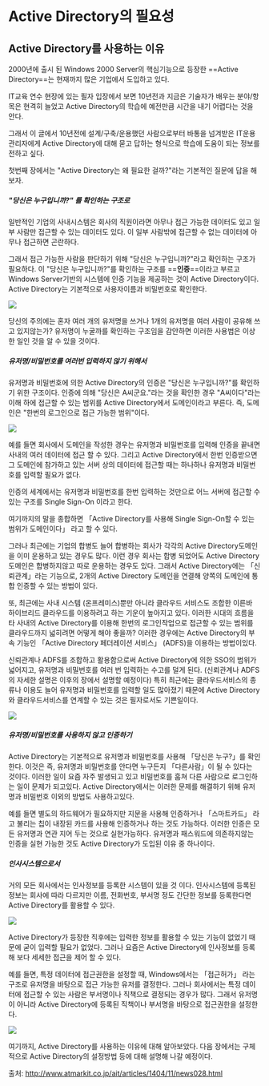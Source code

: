 # Active Directory의 필요성

## Active Directory를 사용하는 이유

2000년에 출시 된 Windows 2000 Server의 핵심기능으로 등장한 ==Active Directory==는 현재까지 많은 기업에서 도입하고 있다.

IT교육 연수 현장에 있는 필자 입장에서 보면 10년전과 지금은 기술자가 배우는 분야/항목은 현격히 늘었고 Active Directory의 학습에 예전만큼 시간을 내기 어렵다는 것을 안다.

그래서 이 글에서 10년전에 설계/구축/운용했던 사람으로부터 바통을 넘겨받은 IT운용관리자에게 Active Directory에 대해 묻고 답하는 형식으로 학습에 도움이 되는 정보를 전하고 싶다.

첫번째 장에서는 "Active Directory는 왜 필요한 걸까?"라는 기본적인 질문에 답을 해보자.

##### "당신은 누구입니까?" 를 확인하는 구조로

일반적인 기업의 사내시스템은 회사의 직원이라면 아무나 접근 가능한 데이터도 있고 일부 사람만 접근할 수 있는 데이터도 있다. 이 일부 사람밖에 접근할 수 없는 데이터에 아무나 접근하면 곤란하다.

그래서 접근 가능한 사람을 판단하기 위해 "당신은 누구입니까?"라고 확인하는 구조가 필요하다. 이 "당신은 누구입니까?"를 확인하는 구조를 ==**인증**==이라고 부르고 Windows Server기반의 시스템에 인증 기능을 제공하는 것이 Active Directory이다. Active Directory는 기본적으로 사용자이름과 비밀번호로 확인한다.  

![](image/ad_01/img01.png)

당신의 주의에는 혼자 여러 개의 유저명을 쓰거나 1개의 유저명을 여러 사람이 공유해 쓰고 있지않는가? 유저명이 누굴까를 확인하는 구조임을 감안하면 이러한 사용법은 이상한 일인 것을 알 수 있을 것이다.

##### 유저명/비밀번호를 여러번 입력하지 않기 위해서

유저명과 비밀번호에 의한 Active Directory의 인증은 "당신은 누구입니까?"를 확인하기 위한 구조이다. 인증에 의해 "당신은 A씨군요."라는 것을 확인한 경우 "A씨이다"라는 이해 하에 접근할 수 있는 범위를 Active Directory에서 도메인이라고 부른다. 즉, 도메인은 "한번의 로그인으로 접근 가능한 범위"이다.

![](image/ad_01/img02.png)

예를 들면 회사에서 도메인을 작성한 경우는 유저명과 비밀번호를 입력해 인증을 끝내면 사내의 여러 데이터에 접근 할 수 있다.  그리고 Active Directory에서 한번 인증받으면 그 도메인에 참가하고 있는 서버 상의 데이터에 접근할 때는 하나하나 유저명과 비밀번호를 입력할 필요가 없다. 

인증의 세계에서는 유저명과 비밀번호를 한번 입력하는 것만으로 어느 서버에 접근할 수 있는 구조를 Single Sign-On 이라고 한다.

여기까지의 말을 종합하면 「Active Directory를 사용해 Single Sign-On할 수 있는 범위가 도메인이다」 라고 할 수 있다.

그러나 최근에는 기업의 합병도 늘어 합병하는 회사가 각각의 Active Directory도메인을 이미 운용하고 있는 경우도 많다. 이런 경우 회사는 합병 되었어도 Active Directory 도메인은 합병하지않고 따로 운용하는 경우도 있다. 그래서 Active Directory에는 「신뢰관계」라는 기능으로, 2개의 Active Directory 도메인을 연결해 양쪽의 도메인에 통합 인증할 수 있는 방법이 있다.

또, 최근에는 사내 시스템 (온프레미스)뿐만 아니라 클라우드 서비스도 조합한 이른바 하이브리드 클라우드를 이용하려고 하는 기운이 높아지고 있다. 이러한 시대의 흐름을 타 사내의 Active Directory를 이용해 한번의 로그인작업으로 접근할 수 있는 범위를 클라우드까지 넓히려면 어떻게 해야 좋을까?  이러한 경우에는 Active Directory의 부속 기능인   「Active Directory 페더레이션 서비스」 (ADFS)을 이용하는 방법이있다. 

신뢰관계나 ADFS를  조합하고 활용함으로써 Active Directory에 의한 SSO의 범위가 넓어지고,  유저명과 비밀번호를 여러 번 입력하는 수고를 덜게 된다. (신뢰관계나 ADFS의 자세한 설명은 이후의 장에서 설명할 예정이다) 특히 최근에는 클라우드서비스의 종류나 이용도 늘어 유저명과 비밀번호를 입력할 일도 많아졌기 때문에 Active Directory와 클라우드서비스를 연계할 수 있는 것은 필자로서도 기쁜일이다.

![](image/ad_01/img03.png)

##### 유저명/비밀번호를 사용하지 않고 인증하기

Active Directory는 기본적으로 유저명과 비밀번호를 사용해  「당신은 누구?」를 확인한다. 이것은 즉, 유저명과 비밀번호를 안다면 누구든지 「다른사람」이 될 수 있다는 것이다. 이러한 일이 요즘 자주 발생되고 있고 비밀번호를 훔쳐 다른 사람으로 로그인하는 일이 문제가 되고있다.  Active Directory에서는 이러한 문제를 해결하기 위해 유저명과 비밀번호 이외의 방법도 사용하고있다. 

예를 들면 별도의 하드웨어가 필요하지만 지문을 사용해 인증하거나 「스마트카드」 라고 불리는 칩이 내장된 카드를 사용해 인증하거나 하는 것도 가능하다.  이러한 인증은 모든 유저명과 연관 지어 두는 것으로 실현가능하다. 유저명과 패스워드에 의존하지않는 인증을 실현 가능한 것도 Active Directory가 도입된 이유 중 하나이다.

##### 인사시스템으로서

거의 모든 회사에서는 인사정보를 등록한 시스템이 있을 것 이다. 인사시스템에 등록된 정보는 회사에 따라 다르지만 이름, 전화번호, 부서명 정도 간단한 정보를 등록한다면 Active Directory를 활용할 수 있다.

![](image/ad_01/img04.png)

Active Directory가 등장한 직후에는 입력한 정보를 활용할 수 있는 기능이 없었기 때문에 굳이 입력할 필요가 없었다. 그러나 요즘은 Active Directory에 인사정보를 등록해 보다 세세한 접근을 제어 할 수 있다. 

예를 들면, 특정 데이터에 접근권한을 설정할 때, Windows에서는 「접근허가」 라는 구조로 유저명을 바탕으로 접근 가능한 유저를 결정한다. 그러나 회사에서는 특정 데이터에 접근할 수 있는 사람은 부서명이나 직책으로 결정되는 경우가 많다. 그래서 유저명이 아니라 Active Directory에 등록된 직책이나 부서명을 바탕으로 접근권한을 설정한다. 

![](image/ad_01/img05.png)

여기까지, Active Directory를 사용하는 이유에 대해 알아보았다. 다음 장에서는 구체적으로 Active Directory의 설정방법 등에 대해 설명해 나갈 예정이다. 




출처: <http://www.atmarkit.co.jp/ait/articles/1404/11/news028.html> 